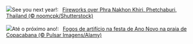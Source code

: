 ![](https://www.bing.com/th?id=OHR.ThailandNewYears_EN-GB2689906608_UHD.jpg&w=1000)See you next year!:&nbsp;&ensp;[Fireworks over Phra Nakhon Khiri, Phetchaburi, Thailand (© noomcpk/Shutterstock)](https://www.bing.com/th?id=OHR.ThailandNewYears_EN-GB2689906608_UHD.jpg)
<br><br/>
![](https://www.bing.com/th?id=OHR.ReveillonBrazil_PT-BR9820187694_UHD.jpg&w=1000)Até o próximo ano!:&nbsp;&ensp;[Fogos de artifício na festa de Ano Novo na praia de Copacabana (© Pulsar Imagens/Alamy)](https://www.bing.com/th?id=OHR.ReveillonBrazil_PT-BR9820187694_UHD.jpg)
<br><br/>
